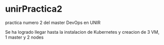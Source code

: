 # unirPractica2
practica numero 2 del master DevOps en UNIR

Se ha logrado llegar hasta la instalacion de Kubernetes y creacion de 3 VM, 1 master y 2 nodes